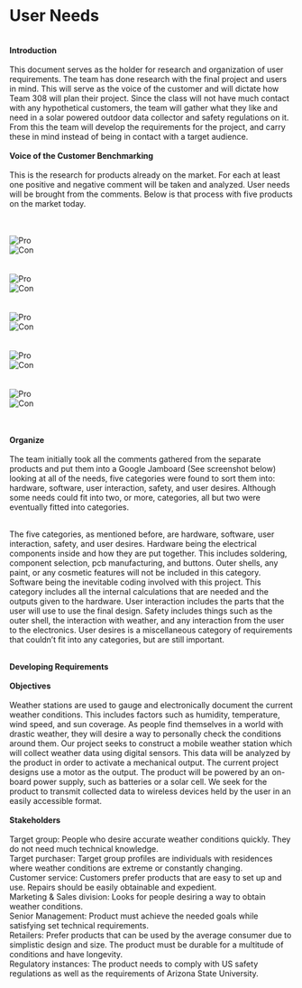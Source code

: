 <h1><b>User Needs</b></h1>
<br>
<b>Introduction</b>
<br><br>
This document serves as the holder for research and organization of user requirements. The team has done research with the final project and users in mind. This will serve as the voice of the customer and will dictate how Team 308 will plan their project. Since the class will not have much contact with any hypothetical customers, the team will gather what they like and need in a solar powered outdoor data collector and safety regulations on it. From this the team will develop the requirements for the project, and carry these in mind instead of being in contact with a target audience.
<br><br>
<b>Voice of the Customer Benchmarking</b>
<br><br>
This is the research for products already on the market. For each at least one positive and negative comment will be taken and analyzed. User needs will be brought from the comments. Below is that process with five products on the market today.

<br><br>
![Pro](Benchmark1Pro.PNG)
<br>
![Con](Benchmark1Con.PNG)
<br>
<br><br>
![Pro](Benchmark2Pro.PNG)
<br>
![Con](Benchmark2Con.PNG)
<br>
<br><br>
![Pro](Benchmark3.PNG)
<br>
![Con](Benchmark3PC.PNG)
<br>
<br><br>
![Pro](Benchmark4Pro.PNG)
<br>
![Con](Benchmark4Con.PNG)
<br>
<br><br>
![Pro](Benchmark5.PNG)
<br>
![Con](Benchmark5PC.PNG)
<br>

<br><br>
<b>Organize</b>
<br><br>
The team initially took all the comments gathered from the separate products and put them into a Google Jamboard (See screenshot below) looking at all of the needs, five categories were found to sort them into: hardware, software, user interaction, safety, and user desires. Although some needs could fit into two, or more, categories, all but two were eventually fitted into categories.
<br><br>

The five categories, as mentioned before, are hardware, software, user interaction, safety, and user desires. Hardware being the electrical components inside and how they are put together. This includes soldering, component selection, pcb manufacturing, and buttons. Outer shells, any paint, or any cosmetic features will not be included in this category. Software being the inevitable coding involved with this project. This category includes all the internal calculations that are needed and the outputs given to the hardware. User interaction includes the parts that the user will use to use the final design. Safety includes things such as the outer shell, the interaction with weather, and any interaction from the user to the electronics. User desires is a miscellaneous category of requirements that couldn’t fit into any categories, but are still important.
<br><br>

<b>Developing Requirements</b>
<br><br>
<b>Objectives</b>
<br><br>
Weather stations are used to gauge and electronically document the current weather conditions. This includes factors such as humidity, temperature, wind speed, and sun coverage. As people find themselves in a world with drastic weather, they will desire a way to personally check the conditions around them.
Our project seeks to construct a mobile weather station which will collect weather data using digital sensors. This data will be analyzed by the product in order to activate a mechanical output. The current project designs use a motor as the output. The product will be powered by an on-board power supply, such as batteries or a solar cell. We seek for the product to transmit collected data to wireless devices held by the user in an easily accessible format.
<br><br>
<b>Stakeholders</b>
<br><br>
Target group: People who desire accurate weather conditions quickly. They do not need much technical knowledge.<br>
Target purchaser: Target group profiles are individuals with residences where weather conditions are extreme or constantly changing.<br>
Customer service: Customers prefer products that are easy to set up and use. Repairs should be easily obtainable and expedient.<br>
Marketing & Sales division: Looks for people desiring a way to obtain weather conditions.<br>
Senior Management: Product must achieve the needed goals while satisfying set technical requirements.<br>
Retailers: Prefer products that can be used by the average consumer due to simplistic design and size. The product must be durable for a multitude of conditions and have longevity.<br>
Regulatory instances: The product needs to comply with US safety regulations as well as the requirements of Arizona State University.<br>

